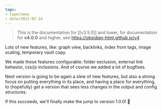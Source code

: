 ```yaml
---
tags:
- type/news
- date/2022-02-14
---
```

> This is the documentation for [[v3.5.0]] and lower, for documentation for **v4.0.0** and higher, see https://obsidian-html.github.io/v4

Lots of new features, like: graph view, backlinks, index from tags, image scaling, temporary vault copy. 

We made these features configurable: folder exclusion, external link behavior, css/js inclusions. And of course we added a lot of bugfixes.

Next version is going to be again a slew of new features, but also a strong focus on putting everything in its place, and having a place for everything, to (hopefully) get a version that sees less changes in the output and config structures.

If this succeeds, we'll finally make the jump to version 1.0.0! 🎉